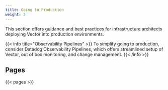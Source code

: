 ```yaml
---
title: Going to Production
weight: 3
---
```


This section offers guidance and best practices for infrastructure architects deploying Vector into production environments.

{{< info title="Observability Pipelines" >}}
To simplify going to production, consider Datadog Observability Pipelines, which offers streamlined setup of Vector, out of box monitoring, and change management.
{{< /info >}}

## Pages

{{< pages >}}
